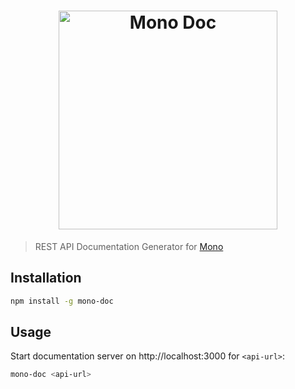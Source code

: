 <h1 align="center"><img src="https://user-images.githubusercontent.com/904724/30934972-81afdcea-a3cf-11e7-9bda-000c1b1832c0.png" width="350" alt="Mono Doc"/></h1>

> REST API Documentation Generator for [Mono](https://github.com/terrajs/mono)

## Installation

``` bash
npm install -g mono-doc
```

## Usage

Start documentation server on http://localhost:3000 for `<api-url>`:

```bash
mono-doc <api-url>
```

